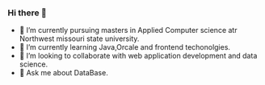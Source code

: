 ### Hi there 👋

- 🔭 I’m currently pursuing masters in Applied Computer science atr Northwest missouri state university.
- 🌱 I’m currently learning Java,Orcale and frontend techonolgies.
- 👯 I’m looking to collaborate with web application development and data science.
- 💬 Ask me about DataBase.

